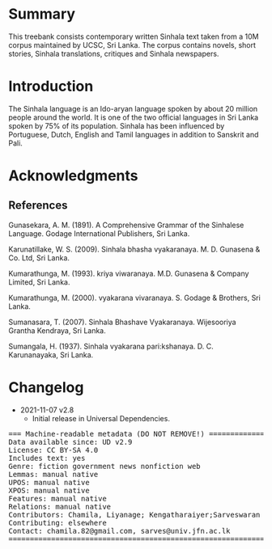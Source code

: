 # Summary

This treebank consists contemporary written Sinhala text taken from a 10M corpus maintained by UCSC, Sri Lanka. The corpus contains novels, short stories, Sinhala translations, critiques and Sinhala newspapers. 


# Introduction
The Sinhala language is an Ido-aryan language spoken by about 20 million people around the world. It is one of the two official languages in Sri Lanka spoken by 75\% of its population. Sinhala has been influenced by Portuguese, Dutch, English and Tamil languages in addition to Sanskrit and Pali.


# Acknowledgments



## References

Gunasekara, A. M. (1891). A Comprehensive Grammar of the Sinhalese Language. Godage International Publishers, Sri Lanka.

Karunatillake, W. S. (2009). Sinhala bhasha vyakaranaya. M. D. Gunasena & Co. Ltd, Sri Lanka.

Kumarathunga, M. (1993). kriya viwaranaya. M.D. Gunasena & Company Limited, Sri Lanka.

Kumarathunga, M. (2000). vyakarana vivaranaya. S. Godage & Brothers, Sri Lanka.

Sumanasara, T. (2007). Sinhala Bhashave Vyakaranaya. Wijesooriya Grantha Kendraya, Sri Lanka.

Sumangala, H. (1937). Sinhala vyakarana pari:kshanaya. D. C. Karunanayaka, Sri Lanka.


# Changelog

* 2021-11-07 v2.8
  * Initial release in Universal Dependencies.


<pre>
=== Machine-readable metadata (DO NOT REMOVE!) ================================
Data available since: UD v2.9
License: CC BY-SA 4.0
Includes text: yes
Genre: fiction government news nonfiction web
Lemmas: manual native
UPOS: manual native
XPOS: manual native
Features: manual native
Relations: manual native
Contributors: Chamila, Liyanage; Kengatharaiyer;Sarveswaran
Contributing: elsewhere
Contact: chamila.82@gmail.com, sarves@univ.jfn.ac.lk
===============================================================================
</pre>
